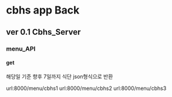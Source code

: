 # cbhs app Back

## ver 0.1 Cbhs_Server
### menu_API

#### get
해당일 기준 향후 7일까지 식단 json형식으로 반환

url:8000/menu/cbhs1
url:8000/menu/cbhs2
url:8000/menu/cbhs3
